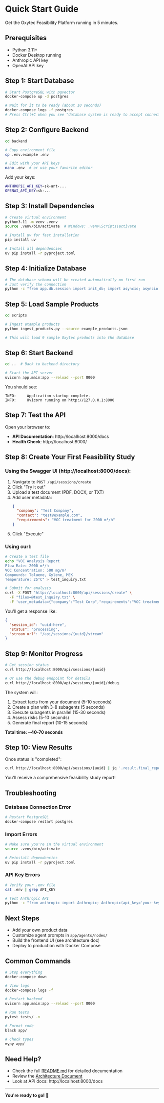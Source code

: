 # Quick Start Guide

Get the Oxytec Feasibility Platform running in 5 minutes.

## Prerequisites

- Python 3.11+
- Docker Desktop running
- Anthropic API key
- OpenAI API key

## Step 1: Start Database

```bash
# Start PostgreSQL with pgvector
docker-compose up -d postgres

# Wait for it to be ready (about 10 seconds)
docker-compose logs -f postgres
# Press Ctrl+C when you see "database system is ready to accept connections"
```

## Step 2: Configure Backend

```bash
cd backend

# Copy environment file
cp .env.example .env

# Edit with your API keys
nano .env  # or use your favorite editor
```

Add your keys:
```bash
ANTHROPIC_API_KEY=sk-ant-...
OPENAI_API_KEY=sk-...
```

## Step 3: Install Dependencies

```bash
# Create virtual environment
python3.11 -m venv .venv
source .venv/bin/activate  # Windows: .venv\Scripts\activate

# Install uv for fast installation
pip install uv

# Install all dependencies
uv pip install -r pyproject.toml
```

## Step 4: Initialize Database

```bash
# The database schema will be created automatically on first run
# Just verify the connection
python -c "from app.db.session import init_db; import asyncio; asyncio.run(init_db())"
```

## Step 5: Load Sample Products

```bash
cd scripts

# Ingest example products
python ingest_products.py --source example_products.json

# This will load 9 sample Oxytec products into the database
```

## Step 6: Start Backend

```bash
cd ..  # Back to backend directory

# Start the API server
uvicorn app.main:app --reload --port 8000
```

You should see:
```
INFO:     Application startup complete.
INFO:     Uvicorn running on http://127.0.0.1:8000
```

## Step 7: Test the API

Open your browser to:
- **API Documentation**: http://localhost:8000/docs
- **Health Check**: http://localhost:8000/

## Step 8: Create Your First Feasibility Study

### Using the Swagger UI (http://localhost:8000/docs):

1. Navigate to `POST /api/sessions/create`
2. Click "Try it out"
3. Upload a test document (PDF, DOCX, or TXT)
4. Add user metadata:
   ```json
   {
     "company": "Test Company",
     "contact": "test@example.com",
     "requirements": "VOC treatment for 2000 m³/h"
   }
   ```
5. Click "Execute"

### Using curl:

```bash
# Create a test file
echo "VOC Analysis Report
Flow Rate: 2000 m³/h
VOC Concentration: 500 mg/m³
Compounds: Toluene, Xylene, MEK
Temperature: 25°C" > test_inquiry.txt

# Submit for analysis
curl -X POST "http://localhost:8000/api/sessions/create" \
  -F "files=@test_inquiry.txt" \
  -F 'user_metadata={"company":"Test Corp","requirements":"VOC treatment"}'
```

You'll get a response like:
```json
{
  "session_id": "uuid-here",
  "status": "processing",
  "stream_url": "/api/sessions/{uuid}/stream"
}
```

## Step 9: Monitor Progress

```bash
# Get session status
curl http://localhost:8000/api/sessions/{uuid}

# Or use the debug endpoint for details
curl http://localhost:8000/api/sessions/{uuid}/debug
```

The system will:
1. Extract facts from your document (5-10 seconds)
2. Create a plan with 3-8 subagents (5 seconds)
3. Execute subagents in parallel (15-30 seconds)
4. Assess risks (5-10 seconds)
5. Generate final report (10-15 seconds)

**Total time: ~40-70 seconds**

## Step 10: View Results

Once status is "completed":

```bash
curl http://localhost:8000/api/sessions/{uuid} | jq '.result.final_report'
```

You'll receive a comprehensive feasibility study report!

## Troubleshooting

### Database Connection Error
```bash
# Restart PostgreSQL
docker-compose restart postgres
```

### Import Errors
```bash
# Make sure you're in the virtual environment
source .venv/bin/activate

# Reinstall dependencies
uv pip install -r pyproject.toml
```

### API Key Errors
```bash
# Verify your .env file
cat .env | grep API_KEY

# Test Anthropic API
python -c "from anthropic import Anthropic; Anthropic(api_key='your-key').messages.create(model='claude-3-5-sonnet-20241022', max_tokens=10, messages=[{'role':'user','content':'test'}])"
```

## Next Steps

- Add your own product data
- Customize agent prompts in `app/agents/nodes/`
- Build the frontend UI (see architecture doc)
- Deploy to production with Docker Compose

## Common Commands

```bash
# Stop everything
docker-compose down

# View logs
docker-compose logs -f

# Restart backend
uvicorn app.main:app --reload --port 8000

# Run tests
pytest tests/ -v

# Format code
black app/

# Check types
mypy app/
```

## Need Help?

- Check the full [README.md](README.md) for detailed documentation
- Review the [Architecture Document](oxytec-platform-architecture.md)
- Look at API docs: http://localhost:8000/docs

---

**You're ready to go!** 🚀
